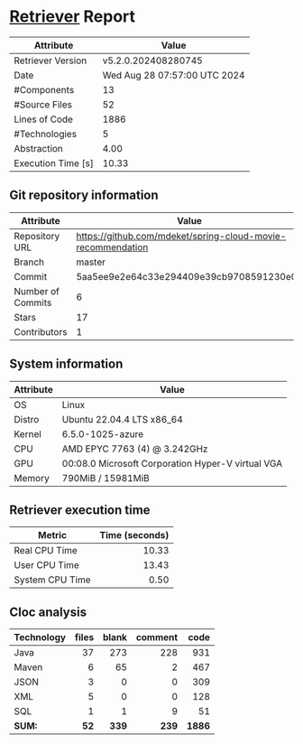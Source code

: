 # [Retriever](https://github.com/PalladioSimulator/Palladio-ReverseEngineering-Retriever) Report
| Attribute          | Value |
| ------------------ | ----- |
| Retriever Version  | v5.2.0.202408280745 |
| Date               | Wed Aug 28 07:57:00 UTC 2024 |
| #Components        | 13 |
| #Source Files      | 52 |
| Lines of Code      | 1886 |
| #Technologies      | 5 |
| Abstraction        | 4.00 |
| Execution Time [s] | 10.33 |

## Git repository information
|      Attribute    | Value |
| ----------------- | ----- |
| Repository URL    | https://github.com/mdeket/spring-cloud-movie-recommendation |
| Branch            | master |
| Commit            | 5aa5ee9e2e64c33e294409e39cb9708591230e08 |
| Number of Commits | 6 |
| Stars             | 17 |
| Contributors      | 1 |


## System information
| Attribute | Value |
| --------- | ----- |
| OS | Linux  |
| Distro | Ubuntu 22.04.4 LTS x86_64  |
| Kernel | 6.5.0-1025-azure  |
| CPU | AMD EPYC 7763 (4) @ 3.242GHz  |
| GPU | 00:08.0 Microsoft Corporation Hyper-V virtual VGA  |
| Memory | 790MiB / 15981MiB  |

## Retriever execution time
| Metric | Time (seconds) |
| --- | ---: |
| Real CPU Time | 10.33 |
| User CPU Time | 13.43 |
| System CPU Time | 0.50 |
<!--
Explainations:
- __Real CPU Time__: actual time the command has run (can be less than total time spent in user and system mode for multi-threaded processes)
- __User CPU Time__: time the command has spent running in user mode
- __System CPU Time__: time the command has spent running in system or kernel mode
-->

## Cloc analysis

<!-- github.com/AlDanial/cloc v 1.90  T=0.11 s (521.3 files/s, 27609.6 lines/s) -->

|Technology|files|blank|comment|code|
|:-------|-------:|-------:|-------:|-------:|
|Java|37|273|228|931|
|Maven|6|65|2|467|
|JSON|3|0|0|309|
|XML|5|0|0|128|
|SQL|1|1|9|51|
|**SUM:**|**52**|**339**|**239**|**1886**|
